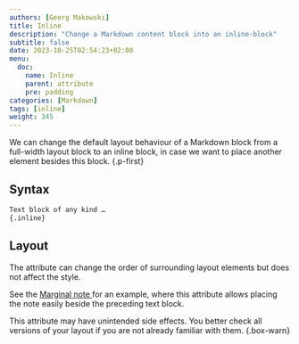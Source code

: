 ```yaml
---
authors: [Georg Makowski]
title: Inline
description: "Change a Markdown content block into an inline-block"
subtitle: false
date: 2023-10-25T02:54:23+02:00 
menu:
  doc:
    name: Inline
    parent: attribute
    pre: padding
categories: [Markdown]
tags: [inline]
weight: 345
---
```


We can change the default layout behaviour of a Markdown block from a full-width layout block to an inline block, in case we want to place another element besides this block.
{.p-first}
<!--more-->

## Syntax

```md
Text block of any kind …
{.inline}
```

## Layout

The attribute can change the order of surrounding layout elements but does not affect the style.

See the [Marginal note ](/doc/enhancing/shortcode/mnote) for an example, where this attribute allows placing the note easily beside the preceding text block.

This attribute may have unintended side effects. You better check all versions of your layout if you are not already familiar with them.
{.box-warn}